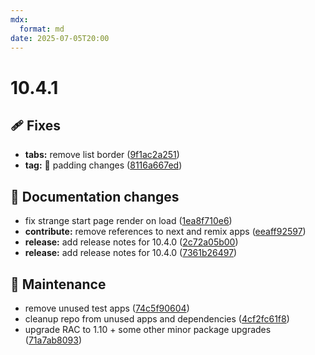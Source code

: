 ```yaml
---
mdx:
  format: md
date: 2025-07-05T20:00
---
```


# 10.4.1

<!-- truncate -->

## 🩹 Fixes

- **tabs:** remove list border ([9f1ac2a251](https://github.com/migrationsverket/midas/commit/9f1ac2a251))
- **tag:** 📏 padding changes ([8116a667ed](https://github.com/migrationsverket/midas/commit/8116a667ed))

## 📖 Documentation changes

- fix strange start page render on load ([1ea8f710e6](https://github.com/migrationsverket/midas/commit/1ea8f710e6))
- **contribute:** remove references to next and remix apps ([eeaff92597](https://github.com/migrationsverket/midas/commit/eeaff92597))
- **release:** add release notes for 10.4.0 ([2c72a05b00](https://github.com/migrationsverket/midas/commit/2c72a05b00))
- **release:** add release notes for 10.4.0 ([7361b26497](https://github.com/migrationsverket/midas/commit/7361b26497))

## 🔧 Maintenance

- remove unused test apps ([74c5f90604](https://github.com/migrationsverket/midas/commit/74c5f90604))
- cleanup repo from unused apps and dependencies ([4cf2fc61f8](https://github.com/migrationsverket/midas/commit/4cf2fc61f8))
- upgrade RAC to 1.10 + some other minor package upgrades ([71a7ab8093](https://github.com/migrationsverket/midas/commit/71a7ab8093))
